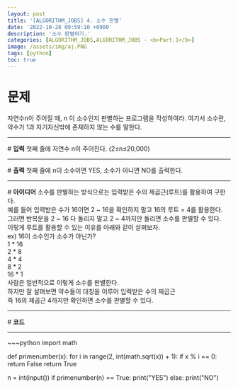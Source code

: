 ```yaml
---
layout: post
title: '[ALGORITHM_JOBS] 4. 소수 판별'
date: '2022-10-28 09:59:10 +0900'
description: '소수 판별하기.'
categories: [ALGORITHM_JOBS,ALGORITHM_JOBS - <b>Part.1</b>]
image: /assets/img/aj.PNG
tags: [python]
toc: true
---
```

# <b>문제</b>
자연수n이 주어질 때, n 이 소수인지 판별하는 프로그램을 작성하여라. 여기서 소수란, 약수가 1과 자기자신밖에 존재하지 않는 수를 말한다.
<hr>
# <b>입력</b>
첫째 줄에 자연수 n이 주어진다. (2≤n≤20,000)
<hr>
# <b>출력</b>
첫째 줄에 n이 소수이면 YES, 소수가 아니면 NO를 출력한다.
<hr>
# <b>아이디어</b>
소수를 판별하는 방식으로는 입력받은 수의 제곱근(루트)를 활용하여 구한다.<br>
예를 들어 입력받은 수가 16이면 2 ~ 16을 확인하지 말고 16의 루트 = 4를 활용한다.<br>
그러면 반복문을 2 ~ 16 다 돌리지 말고 2 ~ 4까지만 돌리면 소수를 판별할 수 있다.<br>
이렇게 루트를 활용할 수 있는 이유를 아래와 같이 살펴보자.<br>
ex) 16이 소수인가 소수가 아닌가?<br>
1 * 16<br>
2 * 8<br>
4 * 4<br>
8 * 2<br>
16 * 1<br>
사람은 일반적으로 이렇게 소수를 판별한다.<br> 하지만 잘 살펴보면 약수들이 대칭을 이루어 입력받은 수의 제곱근<br>
즉 16의 제곱근 4까지만 확인하면 소수를 판별할 수 있다.

<hr>
# <b>코드</b>
<hr>
~~~python
import math

def primenumber(x):
    for i in range(2, int(math.sqrt(x)) + 1):
        if x % i == 0:
            return False
    return True

n = int(input())
if primenumber(n) == True:
    print("YES")
else:
    print("NO")
~~~